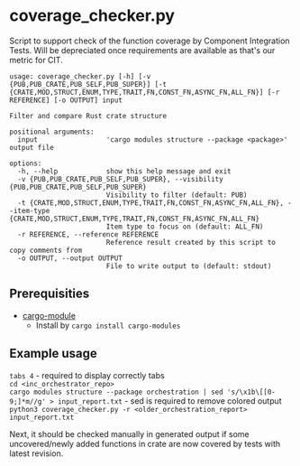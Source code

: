 # coverage_checker.py

Script to support check of the function coverage by Component Integration Tests. Will be depreciated once requirements are available as that's our metric for CIT.

``` text
usage: coverage_checker.py [-h] [-v {PUB,PUB_CRATE,PUB_SELF,PUB_SUPER}] [-t {CRATE,MOD,STRUCT,ENUM,TYPE,TRAIT,FN,CONST_FN,ASYNC_FN,ALL_FN}] [-r REFERENCE] [-o OUTPUT] input

Filter and compare Rust crate structure

positional arguments:
  input                 'cargo modules structure --package <package>' output file

options:
  -h, --help            show this help message and exit
  -v {PUB,PUB_CRATE,PUB_SELF,PUB_SUPER}, --visibility {PUB,PUB_CRATE,PUB_SELF,PUB_SUPER}
                        Visibility to filter (default: PUB)
  -t {CRATE,MOD,STRUCT,ENUM,TYPE,TRAIT,FN,CONST_FN,ASYNC_FN,ALL_FN}, --item-type {CRATE,MOD,STRUCT,ENUM,TYPE,TRAIT,FN,CONST_FN,ASYNC_FN,ALL_FN}
                        Item type to focus on (default: ALL_FN)
  -r REFERENCE, --reference REFERENCE
                        Reference result created by this script to copy comments from
  -o OUTPUT, --output OUTPUT
                        File to write output to (default: stdout)
```

## Prerequisities

* [cargo-module](https://crates.io/crates/cargo-modules)
  * Install by `cargo install cargo-modules`

## Example usage

`tabs 4` - required to display correctly tabs  
`cd <inc_orchestrator_repo>`  
`cargo modules structure --package orchestration | sed 's/\x1b\[[0-9;]*m//g' > input_report.txt` - sed is required to remove colored output  
`python3 coverage_checker.py -r <older_orchestration_report> input_report.txt`  

Next, it should be checked manually in generated output if some uncovered/newly added functions in crate are now covered by tests with latest revision.
